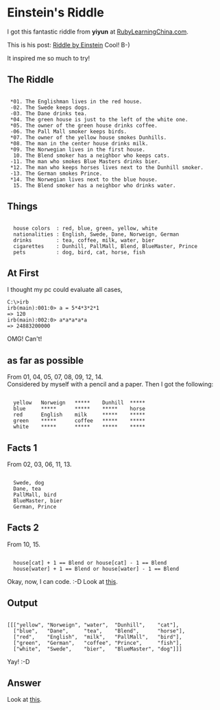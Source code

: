 Einstein's Riddle
=================

I got this fantastic riddle from **yiyun** at [RubyLearningChina.com](http://cn.rubylearning.com/home/index.php).

This is his post: [Riddle by Einstein](http://cn.rubylearning.com/blog/posts/riddle-by-einstein.rb) Cool! B-)

It inspired me so much to try!


The Riddle
----------

<pre><code>
 *01. The Englishman lives in the red house.
 -02. The Swede keeps dogs.
 -03. The Dane drinks tea.
 *04. The green house is just to the left of the white one.
 *05. The owner of the green house drinks coffee.
 -06. The Pall Mall smoker keeps birds.
 *07. The owner of the yellow house smokes Dunhills.
 *08. The man in the center house drinks milk.
 *09. The Norwegian lives in the first house.
  10. The Blend smoker has a neighbor who keeps cats.
 -11. The man who smokes Blue Masters drinks bier.
 *12. The man who keeps horses lives next to the Dunhill smoker.
 -13. The German smokes Prince.
 *14. The Norwegian lives next to the blue house.
  15. The Blend smoker has a neighbor who drinks water.
</code></pre>


Things
------
<pre><code>
  house colors  : red, blue, green, yellow, white
  nationalities : English, Swede, Dane, Norweign, German
  drinks        : tea, coffee, milk, water, bier
  cigarettes    : Dunhill, PallMall, Blend, BlueMaster, Prince
  pets          : dog, bird, cat, horse, fish
</code></pre>


At First
--------
I thought my pc could evaluate all cases, 

	C:\>irb
	irb(main):001:0> a = 5*4*3*2*1
	=> 120
	irb(main):002:0> a*a*a*a*a
	=> 24883200000

OMG! Can't!

as far as possible
------------------

From 01, 04, 05, 07, 08, 09, 12, 14.    
Considered by myself with a pencil and a paper. Then I got the following:

<pre><code>
  yellow   Norweign   *****    Dunhill  *****
  blue     *****      *****    *****    horse
  red      English    milk     *****    *****
  green    *****      coffee   *****    *****
  white    *****      *****    *****    *****
</code></pre>


Facts 1
-------

From 02, 03, 06, 11, 13.

<pre><code>
  Swede, dog
  Dane, tea
  PallMall, bird
  BlueMaster, bier
  German, Prince
</code></pre>


Facts 2
-------

From 10, 15.

<pre><code>
  house[cat] + 1 == Blend or house[cat] - 1 == Blend
  house[water] + 1 == Blend or house[water] - 1 == Blend
</code></pre>

Okay, now, I can code. :-D Look at [this](http://github.com/ashbb/einstein_s_riddle/blob/master/einstein_s_riddle.rb).


Output
------

<pre><code>
[[["yellow", "Norweign", "water",  "Dunhill",    "cat"],
  ["blue",   "Dane",     "tea",    "Blend",      "horse"],
  ["red",    "English",  "milk",   "PallMall",   "bird"],
  ["green",  "German",   "coffee", "Prince",     "fish"],
  ["white",  "Swede",    "bier",   "BlueMaster", "dog"]]]
</code></pre>

Yay! :-D


Answer
------

Look at [this](http://www.manbottle.com/trivia/einstein_s_riddle/einstein_s_riddle_answer). 


